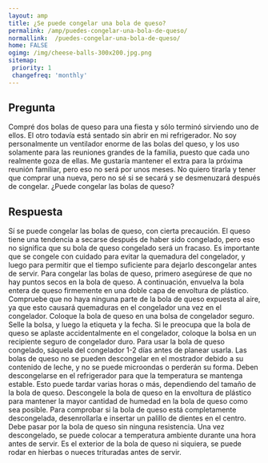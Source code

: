 ```yaml
---
layout: amp
title: ¿Se puede congelar una bola de queso?  
permalink: /amp/puedes-congelar-una-bola-de-queso/
normallink:  /puedes-congelar-una-bola-de-queso/
home: FALSE
ogimg: /img/cheese-balls-300x200.jpg.png
sitemap:
 priority: 1
 changefreq: 'monthly'
---
```




## Pregunta

Compré dos bolas de queso para una fiesta y sólo terminó sirviendo uno de ellos. El otro todavía está sentado sin abrir en mi refrigerador. No soy personalmente un ventilador enorme de las bolas del queso, y los uso solamente para las reuniones grandes de la familia, puesto que cada uno realmente goza de ellas. Me gustaría mantener el extra para la próxima reunión familiar, pero eso no será por unos meses. No quiero tirarla y tener que comprar una nueva, pero no sé si se secará y se desmenuzará después de congelar. ¿Puede congelar las bolas de queso?


<amp-img src="https://sepuedecongelar.com/img/cheese-balls-300x200.jpg" alt="¿Se puede congelar una bola de queso?" height="400" width="800"></amp-img>


## Respuesta

Sí se puede congelar las bolas de queso, con cierta precaución. El queso tiene una tendencia a secarse después de haber sido congelado, pero eso no significa que su bola de queso congelado será un fracaso. Es importante que se congele con cuidado para evitar la quemadura del congelador, y luego para permitir que el tiempo suficiente para dejarlo descongelar antes de servir.
Para congelar las bolas de queso, primero asegúrese de que no hay puntos secos en la bola de queso. A continuación, envuelva la bola entera de queso firmemente en una doble capa de envoltura de plástico. Compruebe que no haya ninguna parte de la bola de queso expuesta al aire, ya que esto causará quemaduras en el congelador una vez en el congelador. Coloque la bola de queso en una bolsa de congelador seguro. Selle la bolsa, y luego la etiqueta y la fecha. Si le preocupa que la bola de queso se aplaste accidentalmente en el congelador, coloque la bolsa en un recipiente seguro de congelador duro.
Para usar la bola de queso congelado, sáquela del congelador 1-2 días antes de planear usarla. Las bolas de queso no se pueden descongelar en el mostrador debido a su contenido de leche, y no se puede microondas o perderán su forma. Deben descongelarse en el refrigerador para que la temperatura se mantenga estable. Esto puede tardar varias horas o más, dependiendo del tamaño de la bola de queso. Descongele la bola de queso en la envoltura de plástico para mantener la mayor cantidad de humedad en la bola de queso como sea posible.
Para comprobar si la bola de queso está completamente descongelada, desenrollarla e insertar un palillo de dientes en el centro. Debe pasar por la bola de queso sin ninguna resistencia. Una vez descongelado, se puede colocar a temperatura ambiente durante una hora antes de servir. Es el exterior de la bola de queso ni siquiera, se puede rodar en hierbas o nueces trituradas antes de servir.